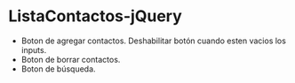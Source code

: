 # ListaContactos-jQuery
- Boton de agregar contactos.
  Deshabilitar botón cuando esten vacios los inputs.
- Boton de borrar contactos.
- Boton de búsqueda.
